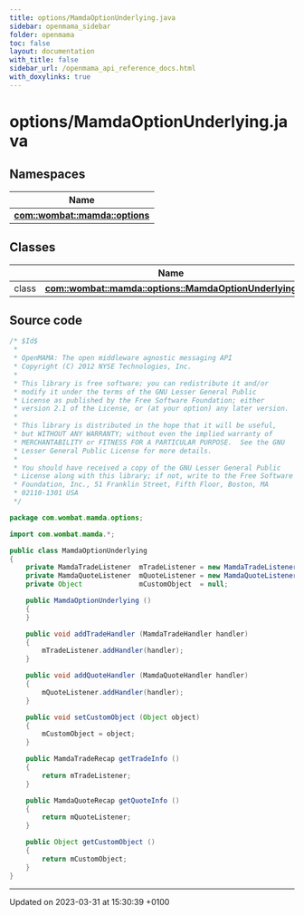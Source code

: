 ```yaml
---
title: options/MamdaOptionUnderlying.java
sidebar: openmama_sidebar
folder: openmama
toc: false
layout: documentation
with_title: false
sidebar_url: /openmama_api_reference_docs.html
with_doxylinks: true
---
```


# options/MamdaOptionUnderlying.java



## Namespaces

| Name           |
| -------------- |
| **[com::wombat::mamda::options](namespacecom_1_1wombat_1_1mamda_1_1options.html)**  |

## Classes

|                | Name           |
| -------------- | -------------- |
| class | **[com::wombat::mamda::options::MamdaOptionUnderlying](classcom_1_1wombat_1_1mamda_1_1options_1_1MamdaOptionUnderlying.html)**  |




## Source code

```java
/* $Id$
 *
 * OpenMAMA: The open middleware agnostic messaging API
 * Copyright (C) 2012 NYSE Technologies, Inc.
 *
 * This library is free software; you can redistribute it and/or
 * modify it under the terms of the GNU Lesser General Public
 * License as published by the Free Software Foundation; either
 * version 2.1 of the License, or (at your option) any later version.
 *
 * This library is distributed in the hope that it will be useful,
 * but WITHOUT ANY WARRANTY; without even the implied warranty of
 * MERCHANTABILITY or FITNESS FOR A PARTICULAR PURPOSE.  See the GNU
 * Lesser General Public License for more details.
 *
 * You should have received a copy of the GNU Lesser General Public
 * License along with this library; if not, write to the Free Software
 * Foundation, Inc., 51 Franklin Street, Fifth Floor, Boston, MA
 * 02110-1301 USA
 */

package com.wombat.mamda.options;

import com.wombat.mamda.*;

public class MamdaOptionUnderlying
{
    private MamdaTradeListener  mTradeListener = new MamdaTradeListener();
    private MamdaQuoteListener  mQuoteListener = new MamdaQuoteListener();
    private Object              mCustomObject  = null;

    public MamdaOptionUnderlying ()
    {
    }

    public void addTradeHandler (MamdaTradeHandler handler)
    {
        mTradeListener.addHandler(handler);
    }

    public void addQuoteHandler (MamdaQuoteHandler handler)
    {
        mQuoteListener.addHandler(handler);
    }

    public void setCustomObject (Object object)
    {
        mCustomObject = object;
    }

    public MamdaTradeRecap getTradeInfo ()
    {
        return mTradeListener;
    }

    public MamdaQuoteRecap getQuoteInfo ()
    {
        return mQuoteListener;
    }

    public Object getCustomObject ()
    {
        return mCustomObject;
    }
}
```


-------------------------------

Updated on 2023-03-31 at 15:30:39 +0100
